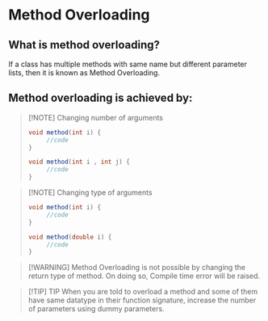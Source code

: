 # Method Overloading

## What is method overloading?
If a class has multiple methods with same name but different parameter lists, then it is known as Method Overloading.

## Method overloading is achieved by:
>[!NOTE] Changing number of arguments
>```java
>void method(int i) {
>      //code
>}
>
>void method(int i , int j) {
>      //code
>}
>```

>[!NOTE] Changing type of arguments
>```java
>void method(int i) {
>      //code
>}
>
>void method(double i) {
>      //code
>}
>```

>[!WARNING] Method Overloading is not possible by changing the return type of method. On doing so, Compile time error will be raised.
>


>[!TIP] TIP
>When you are told to overload a method and some of them have same datatype in their function signature, increase the number of parameters using dummy parameters.





